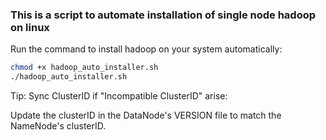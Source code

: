 ### This is a script to automate installation of single node hadoop on linux

Run the command  to install hadoop on your system automatically:
```bash
chmod +x hadoop_auto_installer.sh
./hadoop_auto_installer.sh
```
Tip: Sync ClusterID if "Incompatible ClusterID" arise:

Update the clusterID in the DataNode's VERSION file to match the NameNode's clusterID.